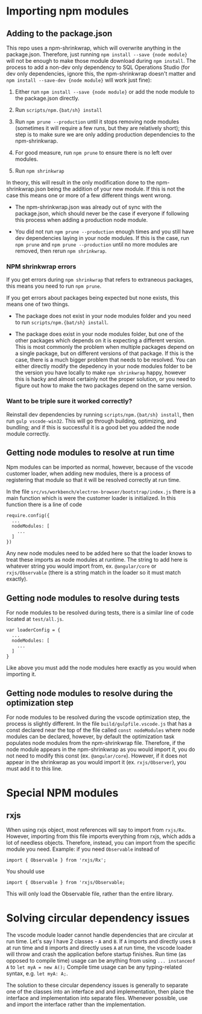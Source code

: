 # Importing npm modules
## Adding to the package.json

This repo uses a npm-shrinkwrap, which will overwrite anything in the package.json. Therefore, just running `npm install --save {node module}` will not be enough to make those module download during `npm install`. The process to add a non-dev only dependency to SQL Operations Studio (for dev only dependencies, ignore this, the npm-shrinkwrap doesn't matter and `npm install --save-dev {node module}` will work just fine):

1. Either run `npm install --save {node module}` or add the node module to the package.json directly.

2. Run `scripts/npm.{bat/sh} install`

3. Run `npm prune --production` until it stops removing node modules (sometimes it will require a few runs, but they are relatively short); this step is to make sure we are only adding production dependencies to the npm-shrinkwrap.

5. For good measure, run `npm prune` to ensure there is no left over modules.

6. Run `npm shrinkwrap`

In theory, this will result in the only modification done to the npm-shrinkwrap.json being the addition of your new module. If this is not the case this means one or more of a few different things went wrong.

- The npm-shrinkwrap.json was already out of sync with the package.json, which should never be the case if everyone if following this process when adding a production node module.

- You did not run `npm prune --production` enough times and you still have dev dependencies laying in your node modules. If this is the case, run `npm prune` and `npm prune --production` until no more modules are removed, then rerun `npm shrinkwrap`.

### NPM shrinkwrap errors

If you get errors during `npm shrinkwrap` that refers to extraneous packages, this means you need to run `npm prune`.

If you get errors about packages being expected but none exists, this means one of two things.

- The package does not exist in your node modules folder and you need to run `scripts/npm.{bat/sh} install`.

- The package does exist in your node modules folder, but one of the other packages which depends on it is expecting a different version. This is most commonly the problem when multiple packages depend on a single package, but on different versions of that package. If this is the case, there is a much bigger problem that needs to be resolved. You can either directly modify the depedency in your node modules folder to be the version you have locally to make `npm shrinkwrap` happy, however this is hacky and almost certainly not the proper solution, or you need to figure out how to make the two packages depend on the same version.

### Want to be triple sure it worked correctly?

Reinstall dev dependencies by running `scripts/npm.{bat/sh} install`, then run `gulp vscode-win32`. This will go through building, optimizing, and bundling; and if this is successful it is a good bet you added the node module correctly.

## Getting node modules to resolve at run time

Npm modules can be imported as normal, however, because of the vscode customer loader, when adding new modules, there is a process of registering that module so that it will be resolved correctly at run time.

In the file `src/vs/workbench/electron-browser/bootstrap/index.js` there is a main function which is were the customer loader is initialized. In this function there is a line of code

```
require.config({
  ...
  nodeModules: [
    ...
  ]
})
```

Any new node modules need to be added here so that the loader knows to treat these imports as node modules at runtime. The string to add here is whatever string you would import from, ex. `@angular/core` or `rxjs/Observable` (there is a string match in the loader so it must match exactly).

## Getting node modules to resolve during tests

For node modules to be resolved during tests, there is a similar line of code located at `test/all.js`.

```
var loaderConfig = {
  ...
  nodeModules: [
    ...
  ]
}
```

Like above you must add the node modules here exactly as you would when importing it.


## Getting node modules to resolve during the optimization step

For node modules to be resolved during the vscode optimization step, the process is slightly different. In the file `build/gulpfile.vscode.js` that has a const declared near the top of the file called `const nodeModules` where node modules can be declared, however, by default the optimization task populates node modules from the npm-shrinkwrap file. Therefore, if the node module appears in the npm-shrinkwrap as you would import it, you do not need to modify this const (ex. `@angular/core`). However, if it does not appear in the shrinkwrap as you would import it (ex. `rxjs/Observer`), you must add it to this line.

# Special NPM modules

## rxjs
When using rxjs object, most references will say to import from `rxjs/Rx`. However, importing from this file imports everything from rxjs, which adds a lot of needless objects. Therefore, instead, you can import from the specific module you need. Example: if you need `Observable` instead of

```
import { Observable } from 'rxjs/Rx';
```

You should use

```
import { Observable } from 'rxjs/Observable;
```

This will only load the Observable file, rather than the entire library.

# Solving circular dependency issues

The vscode module loader cannot handle dependencies that are circular at run time. Let's say I have 2 classes - `A` and `B`. If `A` imports and directly uses `B` at run time and `B` imports and directly uses `A` at run time, the vscode loader will throw and crash the application before startup finishes. Run time (as opposed to compile time) usage can be anything from using `... instanceof A` to `let myA = new A();` Compile time usage can be any typing-related syntax, e.g. `let myA: A;`.

The solution to these circular dependency issues is generally to separate one of the classes into an interface and and implementation, then place the interface and implementation into separate files. Whenever possible, use and import the interface rather than the implementation.  
